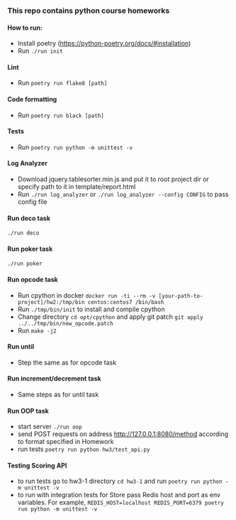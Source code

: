 ### This repo contains python course homeworks

#### How to run:
* Install poetry (https://python-poetry.org/docs/#installation)
* Run ```./run init``` 

#### Lint
* Run ```poetry run flake8 [path]```

#### Code formatting
* Run ```poetry run black [path]```

#### Tests
* Run ```poetry run python -m unittest -v```

#### Log Analyzer
* Download jquery.tablesorter.min.js and put it to root project dir or specify path to it in template/report.html
* Run ```./run log_analyzer``` or ```./run log_analyzer --config CONFIG``` to pass config file

#### Run deco task
```./run deco```

#### Run poker task
```./run poker```

#### Run opcode task
* Run cpython in docker ```docker run -ti --rm -v [your-path-to-project]/hw2:/tmp/bin centos:centos7 /bin/bash```
* Run ```./tmp/bin/init``` to install and compile cpython
* Change directory ```cd opt/cpython``` and apply git patch ```git apply ../../tmp/bin/new_opcode.patch```
* Run ```make -j2```

#### Run until
* Step the same as for opcode task

#### Run increment/decrement task
* Same steps as for until task

#### Run OOP task
* start server ```./run oop```
* send POST requests on address http://127.0.0.1:8080/method according to format specified in Homework
* run tests ```poetry run python hw3/test_api.py```

#### Testing Scoring API
* to run tests go to hw3-1 directory ```cd hw3-1``` and run ```poetry run python -m unittest -v```
* to run with integration tests for Store pass Redis host and port as env variables. For example, ```REDIS_HOST=localhost REDIS_PORT=6379 poetry run python -m unittest -v```
